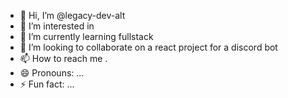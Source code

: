 - 👋 Hi, I’m @legacy-dev-alt
- 👀 I’m interested in 
- 🌱 I’m currently learning fullstack
- 💞️ I’m looking to collaborate on a react project for a discord bot
- 📫 How to reach me .
- 😄 Pronouns: ...
- ⚡ Fun fact: ...

<!---
legacy-dev-alt/legacy-dev-alt is a ✨ special ✨ repository because its `README.md` (this file) appears on your GitHub profile.
You can click the Preview link to take a look at your changes.
--->
